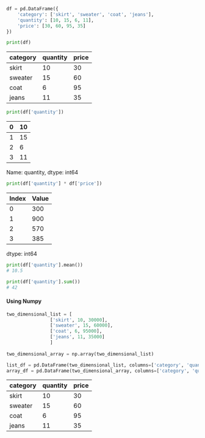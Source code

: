 ```python
df = pd.DataFrame({
    'category': ['skirt', 'sweater', 'coat', 'jeans'],
    'quantity': [10, 15, 6, 11],
    'price': [30, 60, 95, 35]
})

print(df)
```

| category | quantity | price |
|----------|----------|-------|
| skirt    | 10       | 30    |
| sweater  | 15       | 60    |
| coat     | 6        | 95    |
| jeans    | 11       | 35    |

```python
print(df['quantity'])
```

| 0   | 10  |
| --- | --- |
| 1   | 15  |
| 2   | 6   |
| 3   | 11  |
Name: quantity, dtype: int64


```python
print(df['quantity'] * df['price'])
```

| Index | Value |
|-------|-------|
| 0     | 300   |
| 1     | 900   |
| 2     | 570   |
| 3     | 385   |
dtype: int64


```python
print(df['quantity'].mean())
# 10.5

print(df['quantity'].sum())
# 42
```


#### Using Numpy
```python
two_dimensional_list = [ 
				['skirt', 10, 30000], 
				['sweater', 15, 60000], 
				['coat', 6, 95000], 
				['jeans', 11, 35000] 
				]
				
two_dimensional_array = np.array(two_dimensional_list)

list_df = pd.DataFrame(two_dimensional_list, columns=['category', 'quantity', 'price']) 
array_df = pd.DataFrame(two_dimensional_array, columns=['category', 'quantity', 'price'])
```

| category | quantity | price |
| -------- | -------- | ----- |
| skirt    | 10       | 30    |
| sweater  | 15       | 60    |
| coat     | 6        | 95    |
| jeans    | 11       | 35    |

